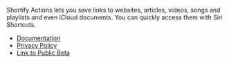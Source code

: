 Shortify Actions lets you save links to websites, articles, videos, songs and playlists and even iCloud documents. You can quickly access them with Siri Shortcuts.

- [Documentation](./documentation.md)
- [Privacy Policy](./privacy.html)
- [Link to Public Beta]()
